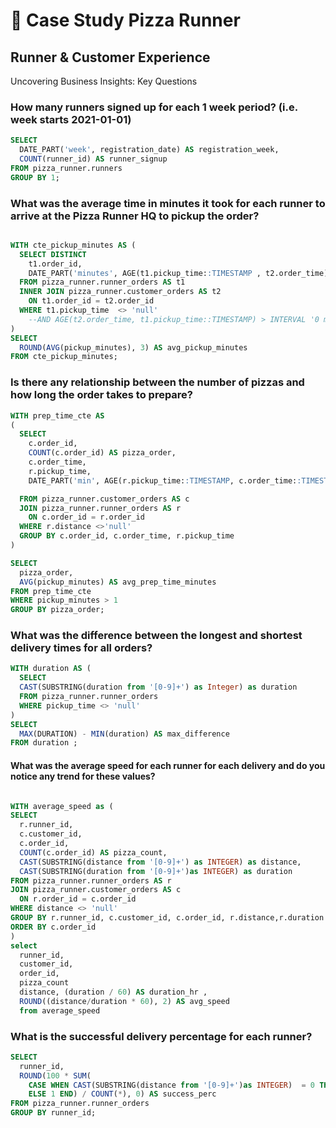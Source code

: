 # 🍕 Case Study Pizza Runner

## Runner & Customer Experience

Uncovering Business Insights: Key Questions



### How many runners signed up for each 1 week period? (i.e. week starts 2021-01-01)

````sql
SELECT 
  DATE_PART('week', registration_date) AS registration_week,
  COUNT(runner_id) AS runner_signup
FROM pizza_runner.runners
GROUP BY 1;

````

### What was the average time in minutes it took for each runner to arrive at the Pizza Runner HQ to pickup the order?

````sql

WITH cte_pickup_minutes AS (
  SELECT DISTINCT
    t1.order_id,
    DATE_PART('minutes', AGE(t1.pickup_time::TIMESTAMP , t2.order_time))::INTEGER AS pickup_minutes
  FROM pizza_runner.runner_orders AS t1
  INNER JOIN pizza_runner.customer_orders AS t2
    ON t1.order_id = t2.order_id
  WHERE t1.pickup_time  <> 'null'
    --AND AGE(t2.order_time, t1.pickup_time::TIMESTAMP) > INTERVAL '0 minutes'
)
SELECT
  ROUND(AVG(pickup_minutes), 3) AS avg_pickup_minutes
FROM cte_pickup_minutes;

````

### Is there any relationship between the number of pizzas and how long the order takes to prepare?

````sql
WITH prep_time_cte AS
(
  SELECT 
    c.order_id, 
    COUNT(c.order_id) AS pizza_order, 
    c.order_time, 
    r.pickup_time, 
    DATE_PART('min', AGE(r.pickup_time::TIMESTAMP, c.order_time::TIMESTAMP))::INTEGER AS pickup_minutes

  FROM pizza_runner.customer_orders AS c
  JOIN pizza_runner.runner_orders AS r
    ON c.order_id = r.order_id
  WHERE r.distance <>'null'
  GROUP BY c.order_id, c.order_time, r.pickup_time
)

SELECT 
  pizza_order, 
  AVG(pickup_minutes) AS avg_prep_time_minutes
FROM prep_time_cte
WHERE pickup_minutes > 1
GROUP BY pizza_order;

````

### What was the difference between the longest and shortest delivery times for all orders?

````sql
WITH duration AS (
  SELECT
  CAST(SUBSTRING(duration from '[0-9]+') as Integer) as duration 
  FROM pizza_runner.runner_orders
  WHERE pickup_time <> 'null'
)
SELECT
  MAX(DURATION) - MIN(duration) AS max_difference
FROM duration ;

````

#### What was the average speed for each runner for each delivery and do you notice any trend for these values?

````sql

WITH average_speed as (
SELECT 
  r.runner_id, 
  c.customer_id, 
  c.order_id, 
  COUNT(c.order_id) AS pizza_count, 
  CAST(SUBSTRING(distance from '[0-9]+') as INTEGER) as distance,
  CAST(SUBSTRING(duration from '[0-9]+')as INTEGER) as duration 
FROM pizza_runner.runner_orders AS r
JOIN pizza_runner.customer_orders AS c
  ON r.order_id = c.order_id
WHERE distance <> 'null'
GROUP BY r.runner_id, c.customer_id, c.order_id, r.distance,r.duration
ORDER BY c.order_id
)
select 
  runner_id, 
  customer_id, 
  order_id, 
  pizza_count  
  distance, (duration / 60) AS duration_hr , 
  ROUND((distance/duration * 60), 2) AS avg_speed 
  from average_speed


````
### What is the successful delivery percentage for each runner?

````sql
SELECT 
  runner_id, 
  ROUND(100 * SUM(
    CASE WHEN CAST(SUBSTRING(distance from '[0-9]+')as INTEGER)  = 0 THEN 0
    ELSE 1 END) / COUNT(*), 0) AS success_perc
FROM pizza_runner.runner_orders
GROUP BY runner_id;

````
